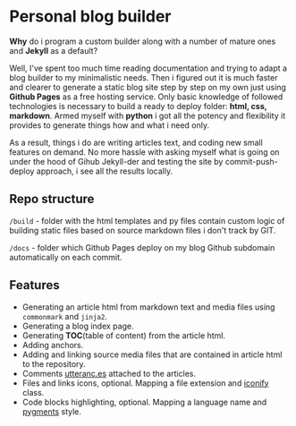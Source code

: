 # Personal blog builder

**Why** do i program a custom builder along with a number of mature ones and **Jekyll** as a default?

Well, I've spent too much time reading documentation and trying to adapt a blog builder to my minimalistic needs. Then i figured out it is much faster and clearer to generate a static blog site step by step on my own just using **Github Pages** as a free hosting service. Only basic knowledge of followed technologies is necessary to build a ready to deploy folder: **html, css, markdown**. Armed myself with **python** i got all the potency and flexibility it provides to generate things how and what i need only. 

As a result, things i do are writing articles text, and coding new small features on demand. No more hassle with asking myself what is going on under the hood of Gihub Jekyll-der and testing the site by commit-push-deploy approach, i see all the results locally.

## Repo structure

`/build` - folder with the html templates and py files contain custom logic of building static files based on source markdown files i don't track by GIT.

`/docs` - folder which Github Pages deploy on my blog Github subdomain automatically on each commit.

## Features

- Generating an article html from markdown text and media files using `commonmark` and `jinja2`.
- Generating a blog index page.
- Generating **TOC**(table of content) from the article html.
- Adding anchors.
- Adding and linking source media files that are contained in article html to the repository.
- Comments [utteranc.es](https://utteranc.es/) attached to the articles.
- Files and links icons, optional. Mapping a file extension and [iconify](https://iconify.design) class.
- Code blocks highlighting, optional. Mapping a language name and [pygments](https://pygments.org/styles/) style.

